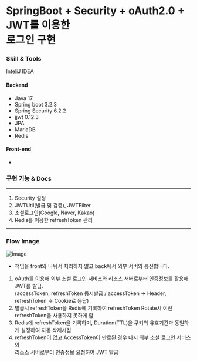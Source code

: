 # SpringBoot + Security + oAuth2.0 + JWT를 이용한<br> 로그인 구현

### Skill & Tools

InteliJ IDEA

#### Backend

- Java 17
- Spring boot 3.2.3
- Spring Security 6.2.2
- jjwt 0.12.3
- JPA
- MariaDB
- Redis

#### Front-end

-



### 구현 기능 & Docs

---

1. Security 설정
2. JWTUtil(발급 및 검증), JWTFilter
3. 소셜로그인(Google, Naver, Kakao)
4. Redis를 이용한 refreshToken 관리

---
### Flow Image
![image](https://github.com/hanqjun2660/ToDoListAPI/assets/124249170/25c4f350-76c2-427c-93b4-20d84cc78385)

* 책임을 front와 나눠서 처리하지 않고 back에서 외부 서버와 통신합니다.

1. oAuth를 이용해 외부 소셜 로그인 서비스와 리소스 서버로부터 인증정보를 활용해 JWT를 발급.<br>
   (accessToken, refreshToken 동시발급 / accessToken -> Header, refreshToken -> Cookie로 응답)
2. 발급시 refreshToken을 Redis에 기록하여 refreshToken Rotate시 이전 refreshToken을 사용하지 못하게 함
3. Redis에 refreshToken을 기록하며, Duration(TTL)을 쿠키의 유효기간과 동일하게 설정하여 자동 삭제시킴
4. refreshToken이 없고 AccessToken이 만료된 경우 다시 외부 소셜 로그인 서비스와<br>
   리소스 서버로부터 인증정보 요청하여 JWT 발급
